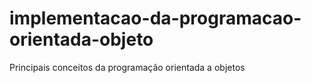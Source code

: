 # implementacao-da-programacao-orientada-objeto
 Principais conceitos da programação orientada a objetos
